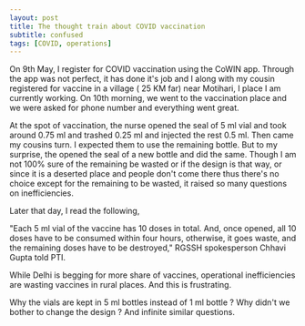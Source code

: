 ```yaml
---
layout: post
title: The thought train about COVID vaccination
subtitle: confused 
tags: [COVID, operations]
---
```


On 9th May, I register for COVID vaccination using the CoWIN app. Through the app was not perfect, it has done it's job and I along with my cousin registered for vaccine in a village ( 25 KM far) near Motihari, I place I am currently working. On 10th morning, we went to the vaccination place and we were asked for phone number and everything went great.

At the spot of vaccination, the nurse opened the seal of 5 ml vial and took around 0.75 ml and trashed 0.25 ml and injected the rest 0.5 ml. Then came my cousins turn. I expected them to use the remaining bottle. But to my surprise, the opened the seal of a new bottle and did the same. Though I am not 100% sure of the remaining be wasted or if the design is that way, or since it is a deserted place and people don't come there thus there's no choice except for the remaining to be wasted, it raised so many questions on inefficiencies. 

Later that day, I read the following,

"Each 5 ml vial of the vaccine has 10 doses in total. And, once opened, all 10 doses have to be consumed within four hours, otherwise, it goes waste, and the remaining doses have to be destroyed," RGSSH spokesperson Chhavi Gupta told PTI. 


While Delhi is begging for more share of vaccines, operational inefficiencies are wasting vaccines in rural places. And this is frustrating. 

Why the vials are kept in 5 ml bottles instead of 1 ml bottle ? Why didn't we bother to change the design ? And infinite similar questions.